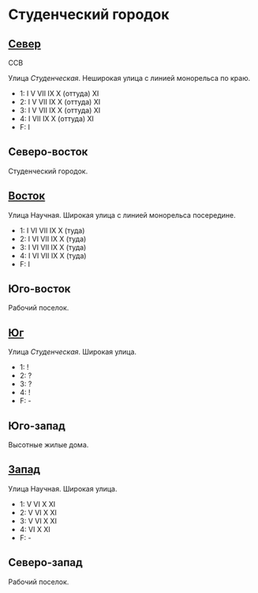 # Студенческий городок

## [Север](./560087.md)

ССВ

Улица *Студенческая*.
Неширокая улица с линией монорельса по краю.

* 1:    I   V   VII IX  X (оттуда)  XI
* 2:    I   V   VII IX  X (оттуда)  XI
* 3:    I   V   VII IX  X (оттуда)  XI
* 4:    I   VII IX  X (оттуда)  XI
* F:    I

## Северо-восток

Студенческий городок.

## [Восток](./570090.md)

Улица Научная.
Широкая улица с линией монорельса посередине.

* 1:    I   VI  VII IX  X (туда)
* 2:    I   VI  VII IX  X (туда)
* 3:    I   VI  VII IX  X (туда)
* 4:    I   VI  VII IX  X (туда)
* F:    I

## Юго-восток

Рабочий поселок.

## [Юг](./560100.md)

Улица *Студенческая*.
Широкая улица.

* 1:    !
* 2:    ?
* 3:    ?
* 4:    !
* F:    -

## Юго-запад

Высотные жилые дома.

## [Запад](./550090.md)

Улица Научная.
Широкая улица.

* 1:    V   VI  X   XI
* 2:    V   VI  X   XI
* 3:    V   VI  X   XI
* 4:    VI  X   XI
* F:    -

## Северо-запад

Рабочий поселок.
